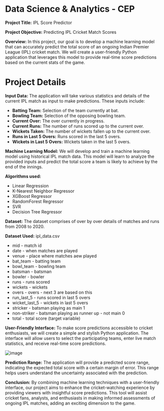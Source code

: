 # Data Science & Analytics - CEP


**Project Title:** IPL Score Predictor

**Project Objective:** Predicting IPL Cricket Match Scores

**Overview:** In this project, our goal is to develop a machine learning model that can accurately predict the total score of an ongoing Indian Premier League (IPL) cricket match. We will create a user-friendly Python application that leverages this model to provide real-time score predictions based on the current stats of the game.

# Project Details

**Input Data:** The application will take various statistics and details of the current IPL match as input to make predictions. These inputs include:
  - **Batting Team:** Selection of the team currently at bat.
  - **Bowling Team:** Selection of the opposing bowling team.
  - **Current Over:** The over currently in progress.
  - **Current Runs:** The number of runs scored up to the current over.
  - **Wickets Taken:** The number of wickets fallen up to the current over.
  - **Runs in Last 5 Overs:** Runs scored in the last 5 overs.
  - **Wickets in Last 5 Overs:** Wickets taken in the last 5 overs.

**Machine Learning Model:** We will develop and train a machine learning model using historical IPL match data. This model will learn to analyze the provided inputs and predict the total score a team is likely to achieve by the end of the innings.

**Algorithms used:**
  - Linear Regression
  - K-Nearest Neighbor Regressor
  - XGBoost Regressor
  - RandomForest Regressor
  - SVR
  - Decision Tree Regressor

**Dataset:** The dataset comprises of over by over details of matches and runs from 2008 to 2020.

**Dataset Used:** ipl_data.csv

  - mid - match id
  - date - when matches are played
  - venue - place where matches aew played
  - bat_team - batting team
  - bowl_team - bowling team
  - batsman - batsman
  - bowler - bowler
  - runs - runs scored
  - wickets - wickets
  - overs - overs - next 3 are based on this
  - run_last_5 - runs scored in last 5 overs
  - wicket_last_5 - wickets in last 5 overs
  - stricker - batsman playing as main 1
  - non-striker - batsman playing as runner up - not main 0
  - total - total score (target variable)

**User-Friendly Interface:** To make score predictions accessible to cricket enthusiasts, we will create a simple and stylish Python application. The interface will allow users to select the participating teams, enter live match statistics, and receive real-time score predictions.

![image](https://github.com/MusadiqBhutto/IPL-Score-Predictor/assets/88616911/c4e91109-dea7-4c23-8806-22ebb89747c6)



**Prediction Range:** The application will provide a predicted score range, indicating the expected total score with a certain margin of error. This range helps users understand the uncertainty associated with the prediction.

**Conclusion:** By combining machine learning techniques with a user-friendly interface, our project aims to enhance the cricket-watching experience by providing viewers with insightful score predictions. This tool will assist cricket fans, analysts, and enthusiasts in making informed assessments of ongoing IPL matches, adding an exciting dimension to the game.




